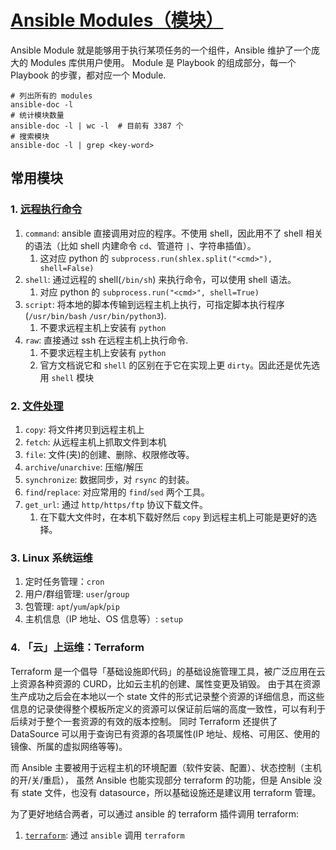 # [Ansible Modules（模块）](https://docs.ansible.com/ansible/latest/modules/modules_by_category.html)

Ansible Module 就是能够用于执行某项任务的一个组件，Ansible 维护了一个庞大的 Modules 库供用户使用。
Module 是 Playbook 的组成部分，每一个 Playbook 的步骤，都对应一个 Module.

```
# 列出所有的 modules
ansible-doc -l
# 统计模块数量
ansible-doc -l | wc -l  # 目前有 3387 个
# 搜索模块
ansible-doc -l | grep <key-word>
```

## 常用模块

### 1. [远程执行命令](https://docs.ansible.com/ansible/latest/modules/list_of_commands_modules.html)

1. `command`: ansible 直接调用对应的程序。不使用 shell，因此用不了 shell 相关的语法（比如 shell 内建命令 `cd`、管道符 `|`、字符串插值）。
   1. 这对应 python 的 `subprocess.run(shlex.split("<cmd>"), shell=False)`
2. `shell`: 通过远程的 shell(`/bin/sh`) 来执行命令，可以使用 shell 语法。
   1. 对应 python 的 `subprocess.run("<cmd>", shell=True)`
3. `script`: 将本地的脚本传输到远程主机上执行，可指定脚本执行程序(`/usr/bin/bash` `/usr/bin/python3`). 
   1. 不要求远程主机上安装有 `python`
4. `raw`: 直接通过 ssh 在远程主机上执行命令. 
   1. 不要求远程主机上安装有 `python`
   2. 官方文档说它和 `shell` 的区别在于它在实现上更 `dirty`。因此还是优先选用 `shell` 模块


### 2. [文件处理](https://docs.ansible.com/ansible/latest/modules/list_of_files_modules.html)

1. `copy`: 将文件拷贝到远程主机上
2. `fetch`: 从远程主机上抓取文件到本机
3. `file`: 文件(夹)的创建、删除、权限修改等。
4. `archive`/`unarchive`: 压缩/解压
5. `synchronize`: 数据同步，对 `rsync` 的封装。
6. `find`/`replace`: 对应常用的 `find`/`sed` 两个工具。
7. `get_url`: 通过 `http/https/ftp` 协议下载文件。
   1. 在下载大文件时，在本机下载好然后 `copy` 到远程主机上可能是更好的选择。

### 3. Linux 系统运维

1. 定时任务管理：`cron`
2. 用户/群组管理: `user`/`group`
3. 包管理: `apt`/`yum`/`apk`/`pip`
4. 主机信息（IP 地址、OS 信息等）: `setup`


### 4. 「云」上运维：Terraform

Terraform 是一个倡导「基础设施即代码」的基础设施管理工具，被广泛应用在云上资源各种资源的 CURD，比如云主机的创建、属性变更及销毁。
由于其在资源生产成功之后会在本地以一个 state 文件的形式记录整个资源的详细信息，而这些信息的记录使得整个模板所定义的资源可以保证前后端的高度一致性，可以有利于后续对于整个一套资源的有效的版本控制。
同时 Terraform 还提供了 DataSource 可以用于查询已有资源的各项属性(IP 地址、规格、可用区、使用的镜像、所属的虚拟网络等等)。

而 Ansible 主要被用于远程主机的环境配置（软件安装、配置）、状态控制（主机的开/关/重启），
虽然 Ansible 也能实现部分 terraform 的功能，但是 Ansible 没有 state 文件，也没有 datasource，所以基础设施还是建议用 terraform 管理。

为了更好地结合两者，可以通过 ansible 的 terraform 插件调用 terraform:

1. [`terraform`](https://docs.ansible.com/ansible/latest/modules/terraform_module.html): 通过 `ansible` 调用 `terraform`
